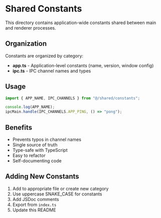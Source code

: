# Shared Constants

This directory contains application-wide constants shared between main and renderer processes.

## Organization

Constants are organized by category:

- **app.ts** - Application-level constants (name, version, window config)
- **ipc.ts** - IPC channel names and types

## Usage

```typescript
import { APP_NAME, IPC_CHANNELS } from "@/shared/constants";

console.log(APP_NAME);
ipcMain.handle(IPC_CHANNELS.APP_PING, () => "pong");
```

## Benefits

- Prevents typos in channel names
- Single source of truth
- Type-safe with TypeScript
- Easy to refactor
- Self-documenting code

## Adding New Constants

1. Add to appropriate file or create new category
2. Use uppercase SNAKE_CASE for constants
3. Add JSDoc comments
4. Export from `index.ts`
5. Update this README
